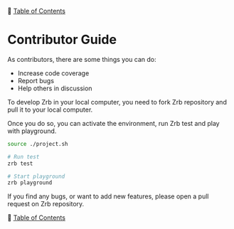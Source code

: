 🔖 [Table of Contents](README.md)

# Contributor Guide


As contributors, there are some things you can do:

- Increase code coverage
- Report bugs
- Help others in discussion

To develop Zrb in your local computer, you need to fork Zrb repository and pull it to your local computer.

Once you do so, you can activate the environment, run Zrb test and play with playground.


```bash
source ./project.sh

# Run test
zrb test

# Start playground
zrb playground
```

If you find any bugs, or want to add new features, please open a pull request on Zrb repository.


🔖 [Table of Contents](README.md)